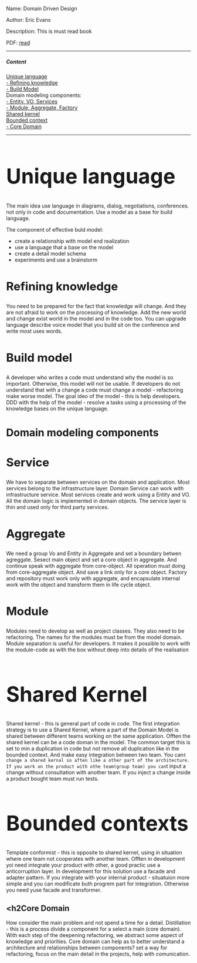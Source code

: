 
Name: Domain Driven Design

Author: Eric Evans

Description: This is must read book

PDF: [read](https://domainlanguage.com/wp-content/uploads/2016/05/DDD_Reference_2015-03.pdf)
___
##### Content  
[Unique language](#UniqueLanguage)  
[ - Refining knowledge](#RefiningKnowledge)  
[ - Build Model](#BuildModel)  
Domain modeling components:   
[ - Entity, VO, Services](#Service)  
[ - Module, Aggregate, Factory](#Module)  
[Shared kernel](#SharedKernel)  
[Bounded context](#BoundedContexts)  
[ - Core Domain](#CoreDomain)  
___
# <a name="UniqueLanguage"><h1>Unique language</h1></a>

The main idea use language in diagrams, dialog, negotiations, conferences. not only in code and documentation. Use a model as a base for build language.  

The component of effective buld model:
* create a relationship with model end realization
* use a language that a base on the model
* create a detail model schema
* experiments and use a brainstorm

## <a name="RefiningKnowledge"><h2>Refining knowledge</h2></a>
You need to be prepared for the fact that knowledge will change. And they are not afraid to work on the processing of knowledge. Add the new world and change exist world in the model and in the code too. You can upgrade language describe voice model that you build sit on the conference and write most uses words. 


## <a name="BuildModel"><h2>Build model</h2></a>

A developer who writes a code must understand why the model is so important. Otherwise, this model will not be usable. 
If developers do not understand that with a change a code must change a model - refactoring make worse model. The goal ideo of the model - this is help developers. DDD with the help of the model - resolve a tasks using a processing of the knowledge bases on the unique language.

# <h1>Domain modeling components</h1>

## <a name="Service"><h2>Service</h2></a>
We have to separate between services on the domain and application. Most services belong to the infrastructure layer. Domain Service can work with infrastructure service. Most services create and work using a Entity and VO. 
All the domain logic is implemented in domain objects. The service layer is thin and used only for third party services. 

## <a name="Aggregate"><h2>Aggregate</h2></a>
We need a group Vo and Entity in Aggregate and set a boundary betwen agreggate. Sesect main object and set a core object in aggregate. And continue speak with aggregate from core-object. All operation must doing from core-aggregate object. And save a link only for a core object. Factory and repository must work only with aggregate, and encapsulate internal work with the object and transform them in life cycle object.  

## <a name="Module"><h2>Module</h2></a>
Modules need to develop as well as project classes. They also need to be refactoring. The names for the modules must be from the model domain. Module separation is useful for developers. It makes it possible to work with the module-code as with the box without deep into details of the realisation

# <a name="SharedKernel"><h1>Shared Kernel</h1></a>

Shared kernel - this is general part of code in code. The first integration strategy is to use a Shared Kernel, where a part of the Domain Model is shared between different teams working on the same application. Offten the shared kernel can be a code doman in the model. The common target this is set to min a duplication in code but not remove all duplication like in the bounded context. And make easy integration between two team.
You can`t change a shared kernal so аften like a other part of the architecture. If you work on the product with othe team(group team) you can`t input a change without consultation with another team. If you inject a change inside a product bought team must run tests.


# <a name="BoundedContexts"><h1>Bounded contexts</h1></a>

Template conformist - this is opposite to shared kernel, using in situation where one team not cooperates with another team.
Offten in development yoi need integrate your product with other, a good practic use a anticorruption layer. In development for this solution use a facade and adapter pattern. If you integrate with your internal product - situatuion more simple and you can modificate buth progrem part for integration. Otherwise you need yuse facade and transformer. 

## <a name="CoreDomain"><h2Core Domain</h2></a>

How consider the main problem and not spend a time for a detail. Distillation - this is a process divide a component for a select a main (core domain). With each step of the deepening refactoring, we abstract some aspect of knowledge and priorities. Core domain can help as to better understand a architecture and relationships between components? set a way for refactoring, focus on the main detail in the projects, help with comunication. 
